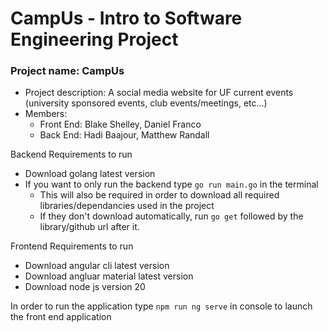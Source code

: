# CampUs - Intro to Software Engineering Project

### Project name: CampUs
              
- Project description: A social media website for UF current events (university sponsored events, club events/meetings, etc...)
- Members:
  - Front End: Blake Shelley, Daniel Franco
  - Back End: Hadi Baajour, Matthew Randall

Backend Requirements to run

- Download golang latest version
- If you want to only run the backend type `go run main.go` in the terminal
  - This will also be required in order to download all required libraries/dependancies used in the project
  - If they don't download automatically, run `go get` followed by the library/github url after it.

Frontend Requirements to run

- Download angular cli latest version
- Download angluar material latest version
- Download node js version 20

In order to run the application type `npm run ng serve` in console to launch the front end application
